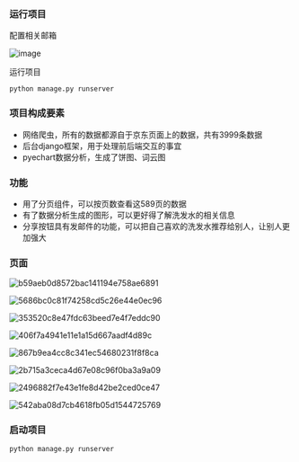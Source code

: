 ### 运行项目
配置相关邮箱

![image](https://user-images.githubusercontent.com/78332649/212888064-bcbbf548-0869-4705-90a4-0f10403bdc1a.png)

运行项目
```
python manage.py runserver
```

### 项目构成要素
- 网络爬虫，所有的数据都源自于京东页面上的数据，共有3999条数据
- 后台django框架，用于处理前后端交互的事宜
- pyechart数据分析，生成了饼图、词云图

### 功能
- 用了分页组件，可以按页数查看这589页的数据
- 有了数据分析生成的图形，可以更好得了解洗发水的相关信息
- 分享按钮具有发邮件的功能，可以把自己喜欢的洗发水推荐给别人，让别人更加强大

### 页面
![b59aeb0d8572bac141194e758ae6891](https://user-images.githubusercontent.com/78332649/211189498-6339df0c-9e30-4efe-a697-ffa906ceb9a2.jpg)

![5686bc0c81f74258cd5c26e44e0ec96](https://user-images.githubusercontent.com/78332649/211189505-5b063684-d1ad-45fd-b0c9-a8b4104284b6.jpg)

![353520c8e47fdc63beed7e4f7eddc90](https://user-images.githubusercontent.com/78332649/211189509-4b6df50e-2d58-4bb9-92b3-53fb5576bd55.jpg)

![406f7a4941e11e1a15d667aadf4d89c](https://user-images.githubusercontent.com/78332649/211189518-983a2680-92a3-4489-a2c8-ecb91a355d64.jpg)

![867b9ea4cc8c341ec54680231f8f8ca](https://user-images.githubusercontent.com/78332649/211189527-b514c6bc-fb0e-462d-8da1-fef49e061580.jpg)

![2b715a3ceca4d67e08c96f0ba3a9a09](https://user-images.githubusercontent.com/78332649/211189534-f7680a6f-2699-4cc6-a462-d640d8d9a996.jpg)

![2496882f7e43e1fe8d42be2ced0ce47](https://user-images.githubusercontent.com/78332649/211189538-266af5e0-0ef8-4001-aefe-0f94ae2085fc.jpg)

![542aba08d7cb4618fb05d1544725769](https://user-images.githubusercontent.com/78332649/211189542-82f6dbbd-7725-4328-8f0a-84c5e5ef219b.jpg)

### 启动项目

```code
python manage.py runserver
```
